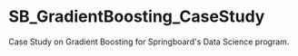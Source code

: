 # SB_GradientBoosting_CaseStudy
Case Study on Gradient Boosting for Springboard's Data Science program.
